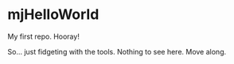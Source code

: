 mjHelloWorld
============

My first repo. Hooray!

So... just fidgeting with the tools. Nothing to see here. Move along.
